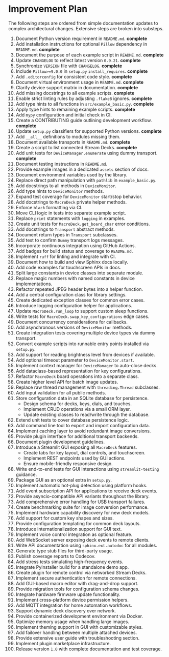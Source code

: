 # Improvement Plan

The following steps are ordered from simple documentation updates to complex architectural changes. Extensive steps are broken into substeps.

1. Document Python version requirement in `README.md`. **complete**
2. Add installation instructions for optional `Pillow` dependency in `README.md`. **complete**
3. Document the purpose of each example script in `README.md`. **complete**
4. Update `CHANGELOG` to reflect latest version `0.9.21`. **complete**
5. Synchronize `VERSION` file with `CHANGELOG`. **complete**
6. Include `Pillow>=9.0.0` in `setup.py` `install_requires`. **complete**
7. Add `.editorconfig` for consistent code style. **complete**
8. Document virtual environment usage in `README.md`. **complete**
9. Clarify device support matrix in documentation. **complete**
10. Add missing docstrings to all example scripts. **complete**
11. Enable strict linting rules by adjusting `.flake8` ignores. **complete**
12. Add type hints to all functions in `src/example_basic.py`. **complete**
13. Apply type hints to remaining example scripts. **complete**
14. Add `mypy` configuration and initial check in CI.
15. Create a CONTRIBUTING guide outlining development workflow. **complete**
16. Update `setup.py` classifiers for supported Python versions. **complete**
17. Add `__all__` definitions to modules missing them.
18. Document available transports in `README.md`. **complete**
19. Create a script to list connected Stream Decks. **complete**
20. Add unit tests for `DeviceManager.enumerate` using dummy transport. **complete**
21. Document testing instructions in `README.md`.
22. Provide example images in a dedicated `assets` section of docs.
23. Document environment variables used by the library.
24. Replace direct path manipulation with `pathlib` in `example_basic.py`.
25. Add docstrings to all methods in `DeviceMonitor`.
26. Add type hints to `DeviceMonitor` methods.
27. Expand test coverage for `DeviceMonitor` start/stop behavior.
28. Add docstrings to `MacroDeck` private helper methods.
29. Enforce `black` formatting via CI.
30. Move CLI logic in tests into separate example script.
31. Replace `print` statements with `logging` in examples.
32. Create unit tests for `MacroDeck.get_board_char` error conditions.
33. Add docstrings to `Transport` abstract methods.
34. Document return types in `Transport` subclasses.
35. Add test to confirm `Dummy` transport logs messages.
36. Incorporate continuous integration using GitHub Actions.
37. Add badges for build status and coverage to `README.md`.
38. Implement `ruff` for linting and integrate with CI.
39. Document how to build and view Sphinx docs locally.
40. Add code examples for touchscreen APIs in docs.
41. Split large constants in device classes into separate module.
42. Replace magic numbers with named constants in device implementations.
43. Refactor repeated JPEG header bytes into a helper function.
44. Add a central configuration class for library settings.
45. Create dedicated exception classes for common error cases.
46. Introduce logging configuration helper for applications.
47. Update `MacroDeck.run_loop` to support custom sleep functions.
48. Write tests for `MacroDeck.swap_key_configurations` edge cases.
49. Document concurrency considerations for callbacks.
50. Add asynchronous versions of `DeviceMonitor` methods.
51. Create integration tests covering multiple device types via dummy transport.
52. Convert example scripts into runnable entry points installed via `setup.py`.
53. Add support for reading brightness level from devices if available.
54. Add optional timeout parameter to `DeviceMonitor.start`.
55. Implement context manager for `DeviceManager` to auto-close decks.
56. Add dataclass-based representation for key configurations.
57. Refactor `MacroDeck` board operations into a separate class.
58. Create higher level API for batch image updates.
59. Replace raw thread management with `threading.Thread` subclasses.
60. Add input validation for all public methods.
61. Store configuration data in an SQLite database for persistence.
    - Design schema for decks, keys, dials, and touches.
    - Implement CRUD operations via a small ORM layer.
    - Update existing classes to read/write through the database.
62. Extend unit tests to cover database persistence logic.
63. Add command line tool to export and import configuration data.
64. Implement caching layer to avoid redundant image conversions.
65. Provide plugin interface for additional transport backends.
66. Document plugin development guidelines.
67. Introduce a Streamlit GUI exposing all `MacroDeck` features.
    - Create tabs for key layout, dial controls, and touchscreen.
    - Implement REST endpoints used by GUI actions.
    - Ensure mobile-friendly responsive design.
68. Write end-to-end tests for GUI interactions using `streamlit-testing` guidance.
69. Package GUI as an optional extra in `setup.py`.
70. Implement automatic hot-plug detection using platform hooks.
71. Add event subscription API for applications to receive deck events.
72. Provide asyncio-compatible API variants throughout the library.
73. Add comprehensive error handling for USB transport failures.
74. Create benchmarking suite for image conversion performance.
75. Implement hardware capability discovery for new deck models.
76. Add support for custom key shapes and sizes.
77. Provide configuration templating for common deck layouts.
78. Introduce internationalization support for GUI text.
79. Implement voice control integration as optional feature.
80. Add WebSocket server exposing deck events to remote clients.
81. Write API documentation using `sphinx.ext.autodoc` for all modules.
82. Generate type stub files for third-party usage.
83. Publish coverage reports to Codecov.
84. Add stress tests simulating high-frequency events.
85. Integrate PyInstaller build for a standalone demo app.
86. Create plugin for remote control via networked Stream Decks.
87. Implement secure authentication for remote connections.
88. Add GUI-based macro editor with drag-and-drop support.
89. Provide migration tools for configuration schema changes.
90. Integrate hardware firmware update functionality.
91. Implement cross-platform device permission helpers.
92. Add MQTT integration for home automation workflows.
93. Support dynamic deck discovery over network.
94. Provide containerized development environment via Docker.
95. Optimize memory usage when handling large images.
96. Implement theming support in GUI with customizable styles.
97. Add failover handling between multiple attached devices.
98. Provide extensive user guide with troubleshooting section.
99. Implement plugin marketplace infrastructure.
100. Release version `1.0` with complete documentation and test coverage.
